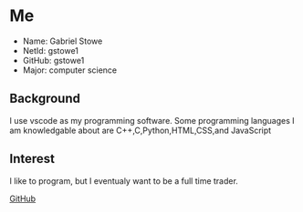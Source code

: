 # Me
* Name: Gabriel Stowe
* NetId: gstowe1
* GitHub: gstowe1
* Major: computer science

## Background
I use vscode as my programming software. Some programming languages I am knowledgable about are C++,C,Python,HTML,CSS,and JavaScript

## Interest
I like to program, but I eventualy want to be a full time trader.

[GitHub](https://github.com/utk-cs340-spring22/students)

